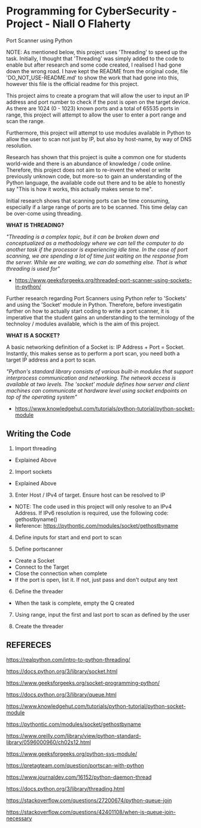 # Programming for CyberSecurity - Project - Niall O Flaherty 
Port Scanner using Python

NOTE: As mentioned below, this project uses 'Threading' to speed up the task. Initially, I thought that 'Threading' was simply added to the code to enable but after research and some code created, I realised I had gone down the wrong road. I have kept the README from the original code, file 'DO_NOT_USE-README.md' to show the work that had gone into this, however this file is the official readme for this project.

This project aims to create a program that will allow the user to input an IP address and port number to check if the post is open on the target device. As there are 1024 (0 - 1023) known ports and a total of 65535 ports in range, this project will attempt to allow the user to enter a port range and scan the range.

Furthermore, this project will attempt to use modules available in Python to allow the user to scan not just by IP, but also by host-name, by way of DNS resolution.

Research has shown that this project is quite a common one for students world-wide and there is an abundance of knowledge / code online. Therefore, this project does not aim to re-invent the wheel or write previously unknown code, but more-so to gain an understanding of the Python language, the available code out there and to be able to honestly say "This is how it works, this actually makes sense to me".

Initial research shows that scanning ports can be time consuming, especially if a large range of ports are to be scanned. This time delay can be over-come using threading.


**WHAT IS THREADING?**

*"Threading is a complex topic, but it can be broken down and conceptualized as a methodology where we can tell the computer to do another task if the processor is experiencing idle time. In the case of port scanning, we are spending a lot of time just waiting on the response from the server. While we are waiting, we can do something else. That is what threading is used for"*
- https://www.geeksforgeeks.org/threaded-port-scanner-using-sockets-in-python/


Further research regarding Port Scanners using Python refer to 'Sockets' and using the 'Socket' module in Python. Therefore, before investigatin further on how to actually start coding to write a port scanner, it is imperative that the student gains an understanding to the terminology of the technoloy / modules available, which is the aim of this project.


**WHAT IS A SOCKET?**

A basic networking definition of a Socket is: IP Address + Port = Socket. Instantly, this makes sense as to perform a port scan, you need both a target IP address and a port to scan.

*"Python's standard library consists of various built-in modules that support interprocess communication and networking. The network access is available at two levels. The 'socket' module defines how server and client machines can communicate at hardware level using socket endpoints on top of the operating system"*
- https://www.knowledgehut.com/tutorials/python-tutorial/python-socket-module


## Writing the Code ##
1) Import threading
- Explained Above


2) Import sockets
- Explained Above


3) Enter Host / IPv4 of target. Ensure host can be resolved to IP
- NOTE: The code used in this project will only resolve to an IPv4 Address. If IPv6 resolution is required, use the following code: gethostbyname()
- Reference: https://pythontic.com/modules/socket/gethostbyname


4) Define inputs for start and end port to scan


5) Define portscanner
- Create a Socket
- Connect to the Target
- Close the connection when complete
- If the port is open, list it. If not, just pass and don't output any text


6) Define the threader
- When the task is complete, empty the Q created


7) Using range, input the first and last port to scan as defined by the user


8) Create the threader



## REFERECES

https://realpython.com/intro-to-python-threading/

https://docs.python.org/3/library/socket.html

https://www.geeksforgeeks.org/socket-programming-python/

https://docs.python.org/3/library/queue.html

https://www.knowledgehut.com/tutorials/python-tutorial/python-socket-module

https://pythontic.com/modules/socket/gethostbyname

https://www.oreilly.com/library/view/python-standard-library/0596000960/ch02s12.html

https://www.geeksforgeeks.org/python-sys-module/

https://pretagteam.com/question/portscan-with-python

https://www.journaldev.com/16152/python-daemon-thread

https://docs.python.org/3/library/threading.html

https://stackoverflow.com/questions/27200674/python-queue-join

https://stackoverflow.com/questions/42401108/when-is-queue-join-necessary
